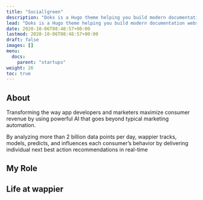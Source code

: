 ```yaml
---
title: "Sociallgreen"
description: "Doks is a Hugo theme helping you build modern documentation websites that are secure, fast, and SEO-ready — by default."
lead: "Doks is a Hugo theme helping you build modern documentation websites that are secure, fast, and SEO-ready — by default."
date: 2020-10-06T08:48:57+00:00
lastmod: 2020-10-06T08:48:57+00:00
draft: false
images: []
menu:
  docs:
    parent: "startups"
weight: 26
toc: true
---
```


## About

Transforming the way app developers and marketers maximize consumer revenue by using powerful AI that goes beyond typical marketing automation.

By analyzing more than 2 billion data points per day, wappier tracks, models, predicts, and influences each consumer’s behavior by delivering individual next best action recommendations in real-time


## My Role


## Life at wappier
